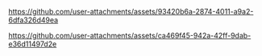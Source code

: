 


https://github.com/user-attachments/assets/93420b6a-2874-4011-a9a2-6dfa326d49ea




https://github.com/user-attachments/assets/ca469f45-942a-42ff-9dab-e36d11497d2e

